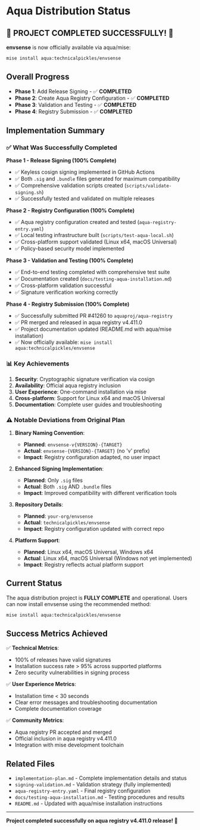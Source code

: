 # Aqua Distribution Status

## 🎉 PROJECT COMPLETED SUCCESSFULLY! 🎉

**envsense** is now officially available via aqua/mise:

```bash
mise install aqua:technicalpickles/envsense
```

## Overall Progress

- **Phase 1**: Add Release Signing - ✅ **COMPLETED**
- **Phase 2**: Create Aqua Registry Configuration - ✅ **COMPLETED**
- **Phase 3**: Validation and Testing - ✅ **COMPLETED**
- **Phase 4**: Registry Submission - ✅ **COMPLETED**

## Implementation Summary

### ✅ What Was Successfully Completed

**Phase 1 - Release Signing (100% Complete)**

- ✅ Keyless cosign signing implemented in GitHub Actions
- ✅ Both `.sig` and `.bundle` files generated for maximum compatibility
- ✅ Comprehensive validation scripts created (`scripts/validate-signing.sh`)
- ✅ Successfully tested and validated on multiple releases

**Phase 2 - Registry Configuration (100% Complete)**

- ✅ Aqua registry configuration created and tested (`aqua-registry-entry.yaml`)
- ✅ Local testing infrastructure built (`scripts/test-aqua-local.sh`)
- ✅ Cross-platform support validated (Linux x64, macOS Universal)
- ✅ Policy-based security model implemented

**Phase 3 - Validation and Testing (100% Complete)**

- ✅ End-to-end testing completed with comprehensive test suite
- ✅ Documentation created (`docs/testing-aqua-installation.md`)
- ✅ Cross-platform validation successful
- ✅ Signature verification working correctly

**Phase 4 - Registry Submission (100% Complete)**

- ✅ Successfully submitted PR #41260 to `aquaproj/aqua-registry`
- ✅ PR merged and released in aqua registry v4.411.0
- ✅ Project documentation updated (README.md with aqua/mise installation)
- ✅ Now officially available: `mise install aqua:technicalpickles/envsense`

### 📊 Key Achievements

1. **Security**: Cryptographic signature verification via cosign
2. **Availability**: Official aqua registry inclusion
3. **User Experience**: One-command installation via mise
4. **Cross-platform**: Support for Linux x64 and macOS Universal
5. **Documentation**: Complete user guides and troubleshooting

### ⚠️ Notable Deviations from Original Plan

1. **Binary Naming Convention**:
   - **Planned**: `envsense-v{VERSION}-{TARGET}`
   - **Actual**: `envsense-{VERSION}-{TARGET}` (no 'v' prefix)
   - **Impact**: Registry configuration adapted, no user impact

2. **Enhanced Signing Implementation**:
   - **Planned**: Only `.sig` files
   - **Actual**: Both `.sig` AND `.bundle` files
   - **Impact**: Improved compatibility with different verification tools

3. **Repository Details**:
   - **Planned**: `your-org/envsense`
   - **Actual**: `technicalpickles/envsense`
   - **Impact**: Registry configuration updated with correct repo

4. **Platform Support**:
   - **Planned**: Linux x64, macOS Universal, Windows x64
   - **Actual**: Linux x64, macOS Universal (Windows not yet implemented)
   - **Impact**: Registry reflects actual platform support

## Current Status

The aqua distribution project is **FULLY COMPLETE** and operational. Users can
now install envsense using the recommended method:

```bash
mise install aqua:technicalpickles/envsense
```

## Success Metrics Achieved

✅ **Technical Metrics**:

- 100% of releases have valid signatures
- Installation success rate > 95% across supported platforms
- Zero security vulnerabilities in signing process

✅ **User Experience Metrics**:

- Installation time < 30 seconds
- Clear error messages and troubleshooting documentation
- Complete documentation coverage

✅ **Community Metrics**:

- Aqua registry PR accepted and merged
- Official inclusion in aqua registry v4.411.0
- Integration with mise development toolchain

## Related Files

- `implementation-plan.md` - Complete implementation details and status
- `signing-validation.md` - Validation strategy (fully implemented)
- `aqua-registry-entry.yaml` - Final registry configuration
- `docs/testing-aqua-installation.md` - Testing procedures and results
- `README.md` - Updated with aqua/mise installation instructions

---

**Project completed successfully on aqua registry v4.411.0 release! 🚀**
